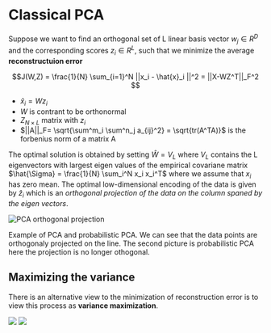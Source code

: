 # Classical PCA 

Suppose we want to find an orthogonal set of L  linear basis vector $w_j \in R^D$ and the corresponding scores $z_i \in R^L$, such that we minimize the average **reconstructuion error**

$$J(W,Z) = \frac{1}{N} \sum_{i=1}^N ||x_i - \hat{x}_i ||^2 = ||X-WZ^T||_F^2 $$

* $\hat{x}_i = Wz_i$
* $W$ is contrant to be orthonormal
* $Z_{N \times L}$ matrix with $z_i$
* $||A||_F= \sqrt{\sum^m_i \sum^n_j a_{ij}^2} = \sqrt{tr(A^TA)}$  is the forbenius norm of a matrix A

The optimal solution is obtained by setting $\hat{W} = V_L$ where $V_L$ contains the L eigenvectors with largest eigen values of the empirical covariane matrix $\hat{\Sigma} = \frac{1}{N} \sum_i^N x_i x_i^T$ where we assume that $x_i$ has zero mean. The optimal low-dimensional encoding of the data is given by $\hat{z}_i$ which is an *orthogonal projection of the data on the column spaned by the eigen vectors*.

![PCA orthogonal projection](../.images/machine_learning/pca_orthogonal_projection.png)

Example of PCA and probabilistic PCA. We can see that the data points are orthogonaly projected on the line. The second picture is probabilistic PCA here the projection is no longer othogonal.

## Maximizing the variance

There is an alternative view to the minimization of reconstruction error is to view this process as **variance maximization**.

![](../.images/machine_learning/pca_proof_1.png)
![](../.images/machine_learning/pca_proof_2.png)


